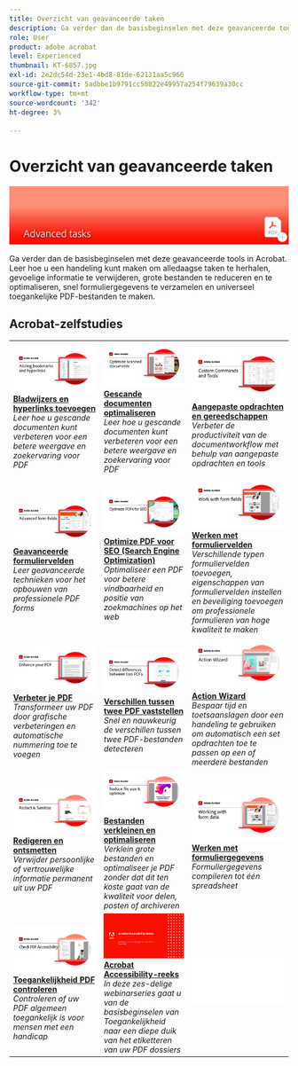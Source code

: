 ```yaml
---
title: Overzicht van geavanceerde taken
description: Ga verder dan de basisbeginselen met deze geavanceerde tools in Acrobat
role: User
product: adobe acrobat
level: Experienced
thumbnail: KT-6857.jpg
exl-id: 2e2dc54d-23e1-4bd8-81de-62131aa5c966
source-git-commit: 5adbbe1b9791cc50822e49957a254f79639a30cc
workflow-type: tm+mt
source-wordcount: '342'
ht-degree: 3%

---
```


# Overzicht van geavanceerde taken

![Aan de slag met Acrobat](../assets/Hero-AdvancedTasks.png)

Ga verder dan de basisbeginselen met deze geavanceerde tools in Acrobat. Leer hoe u een handeling kunt maken om alledaagse taken te herhalen, gevoelige informatie te verwijderen, grote bestanden te reduceren en te optimaliseren, snel formuliergegevens te verzamelen en universeel toegankelijke PDF-bestanden te maken.

## Acrobat-zelfstudies

<table style="table-layout:fixed">
<tr>
  <td>
    <a href="bookmarks.md">
      <img alt="Bladwijzers en hyperlinks toevoegen" src="../assets/Bookmarks_1280.png" />
    </a>
    <div>
    <a href="bookmarks.md"><strong>Bladwijzers en hyperlinks toevoegen</strong></a>
    </div>
    <em>Leer hoe u gescande documenten kunt verbeteren voor een betere weergave en zoekervaring voor PDF</em>
    <br>
  </td>
  <td>
    <a href="optimizescan.md">
      <img alt="Gescande documenten optimaliseren" src="../assets/Scan_1280.png" />
    </a>
    <div>
    <a href="optimizescan.md"><strong>Gescande documenten optimaliseren</strong></a>
    </div>
    <em>Leer hoe u gescande documenten kunt verbeteren voor een betere weergave en zoekervaring voor PDF</em>
    <br>
  </td>
  <td>
    <a href="custom.md">
      <img alt="Aangepaste opdrachten en gereedschappen" src="../assets/Createcustom_1280.png" />
    </a>
    <div>
    <a href="custom.md"><strong>Aangepaste opdrachten en gereedschappen</strong></a>
    </div>
    <em>Verbeter de productiviteit van de documentworkflow met behulp van aangepaste opdrachten en tools</em>
    <br>
  </td>
</tr>
<tr>
   <td>
    <a href="advancedforms.md">
      <img alt="Geavanceerde formuliervelden" src="../assets/Advancedforms_1280.png" />
    </a>
    <div>
    <a href="advancedforms.md"><strong>Geavanceerde formuliervelden</strong></a>
    </div>
    <em>Leer geavanceerde technieken voor het opbouwen van professionele PDF forms</em>
    <br>
  </td>
 <td>
    <a href="optimizeseo.md">
      <img alt="Optimize PDF voor SEO (Search Engine Optimization)" src="../assets/seo_1280.png" />
    </a>
    <div>
    <a href="optimizeseo.md"><strong>Optimize PDF voor SEO (Search Engine Optimization)</strong></a>
    </div>
    <em>Optimaliseer een PDF voor betere vindbaarheid en positie van zoekmachines op het web</em>
    <br>
  </td>
  <td>
    <a href="workforms.md">
      <img alt="Werken met formuliervelden" src="../assets/Workform_1280.png" />
    </a>
    <div>
    <a href="workforms.md"><strong>Werken met formuliervelden</strong></a>
    </div>
    <em>Verschillende typen formuliervelden toevoegen, eigenschappen van formuliervelden instellen en beveiliging toevoegen om professionele formulieren van hoge kwaliteit te maken</em>
    <br>
  </td>
</tr>
<tr>
  <td>
    <a href="enhance.md">
      <img alt="Verbeter je PDF" src="../assets/Enhance_1280.png" />
    </a>
    <div>
    <a href="enhance.md"><strong>Verbeter je PDF</strong></a>
    </div>
    <em>Transformeer uw PDF door grafische verbeteringen en automatische nummering toe te voegen</em>
    <br>
  </td>
 <td>
    <a href="compare.md">
      <img alt="Verschillen tussen twee PDF vaststellen" src="../assets/Compare_1280.png" />
    </a>
    <div>
    <a href="compare.md"><strong>Verschillen tussen twee PDF vaststellen</strong></a>
    </div>
    <em>Snel en nauwkeurig de verschillen tussen twee PDF-bestanden detecteren</em>
    <br>
  </td>
  <td>
    <a href="action.md">
      <img alt="Action Wizard" src="../assets/Action.jpg" />
    </a>
    <div>
    <a href="action.md"><strong>Action Wizard</strong></a>
    </div>
    <em>Bespaar tijd en toetsaanslagen door een handeling te gebruiken om automatisch een set opdrachten toe te passen op een of meerdere bestanden</em>
    <br>
  </td>
</tr>
<tr>
 <td>
    <a href="redact.md">
      <img alt="Redigeren en ontsmetten" src="../assets/Redact.jpg" />
    </a>
    <div>
    <a href="redact.md"><strong>Redigeren en ontsmetten</strong></a>
    </div>
    <em>Verwijder persoonlijke of vertrouwelijke informatie permanent uit uw PDF</em>
    <br>
  </td>
 <td>
    <a href="reduce.md">
      <img alt="Bestanden verkleinen en optimaliseren" src="../assets/Reduce.jpg" />
    </a>
    <div>
    <a href="reduce.md"><strong>Bestanden verkleinen en optimaliseren</strong></a>
    </div>
    <em>Verklein grote bestanden en optimaliseer je PDF zonder dat dit ten koste gaat van de kwaliteit voor delen, posten of archiveren</em>
    <br>
  </td>
  <td>
    <a href="formdata.md">
      <img alt="Action Wizard" src="../assets/FormData.jpg" />
    </a>
    <div>
    <a href="formdata.md"><strong>Werken met formuliergegevens</strong></a>
    </div>
    <em>Formuliergegevens compileren tot één spreadsheet</em>
    <br>
  </td>
</tr>
<tr>
 <td>
    <a href="accessibility.md">
      <img alt="Toegankelijkheid PDF controleren" src="../assets/Checkaccessible_1280.jpg" />
    </a>
    <div>
    <a href="accessibility.md"><strong>Toegankelijkheid PDF controleren</strong></a>
    </div>
    <em>Controleren of uw PDF algemeen toegankelijk is voor mensen met een handicap</em>
    <br>
  </td>
 <td>
    <a href="accessibility-series.md">
      <img alt="Toegankelijke PDF-bestanden voorbereiden" src="../assets/Accessibilityseries_1280.png" />
    </a>
    <div>
    <a href="accessibility-series.md"><strong>Acrobat Accessibility-reeks</strong></a>
    </div>
    <em>In deze zes-delige webinarseries gaat u van de basisbeginselen van Toegankelijkheid naar een diepe duik van het etiketteren van uw PDF dossiers</em>
    <br>
  </td>
  <td>
   <img alt="Spacer" src="../assets/Whitespacer.png" />
    <div>
    <br>
  </td>  
</tr>
</table>
